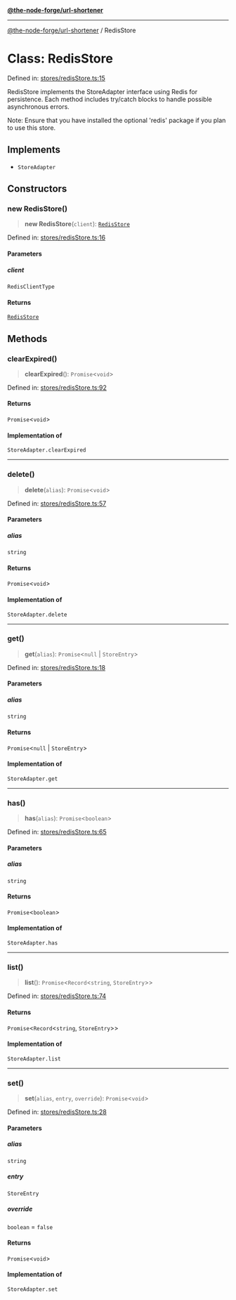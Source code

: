 [**@the-node-forge/url-shortener**](../README.md)

---

[@the-node-forge/url-shortener](../globals.md) / RedisStore

# Class: RedisStore

Defined in:
[stores/redisStore.ts:15](https://github.com/The-Node-Forge/url-shortener/blob/e4b3a8782385d9a4b67e4a79a60b9de08de21378/src/stores/redisStore.ts#L15)

RedisStore implements the StoreAdapter interface using Redis for persistence. Each
method includes try/catch blocks to handle possible asynchronous errors.

Note: Ensure that you have installed the optional 'redis' package if you plan to use
this store.

## Implements

- `StoreAdapter`

## Constructors

### new RedisStore()

> **new RedisStore**(`client`): [`RedisStore`](RedisStore.md)

Defined in:
[stores/redisStore.ts:16](https://github.com/The-Node-Forge/url-shortener/blob/e4b3a8782385d9a4b67e4a79a60b9de08de21378/src/stores/redisStore.ts#L16)

#### Parameters

##### client

`RedisClientType`

#### Returns

[`RedisStore`](RedisStore.md)

## Methods

### clearExpired()

> **clearExpired**(): `Promise`\<`void`\>

Defined in:
[stores/redisStore.ts:92](https://github.com/The-Node-Forge/url-shortener/blob/e4b3a8782385d9a4b67e4a79a60b9de08de21378/src/stores/redisStore.ts#L92)

#### Returns

`Promise`\<`void`\>

#### Implementation of

`StoreAdapter.clearExpired`

---

### delete()

> **delete**(`alias`): `Promise`\<`void`\>

Defined in:
[stores/redisStore.ts:57](https://github.com/The-Node-Forge/url-shortener/blob/e4b3a8782385d9a4b67e4a79a60b9de08de21378/src/stores/redisStore.ts#L57)

#### Parameters

##### alias

`string`

#### Returns

`Promise`\<`void`\>

#### Implementation of

`StoreAdapter.delete`

---

### get()

> **get**(`alias`): `Promise`\<`null` \| `StoreEntry`\>

Defined in:
[stores/redisStore.ts:18](https://github.com/The-Node-Forge/url-shortener/blob/e4b3a8782385d9a4b67e4a79a60b9de08de21378/src/stores/redisStore.ts#L18)

#### Parameters

##### alias

`string`

#### Returns

`Promise`\<`null` \| `StoreEntry`\>

#### Implementation of

`StoreAdapter.get`

---

### has()

> **has**(`alias`): `Promise`\<`boolean`\>

Defined in:
[stores/redisStore.ts:65](https://github.com/The-Node-Forge/url-shortener/blob/e4b3a8782385d9a4b67e4a79a60b9de08de21378/src/stores/redisStore.ts#L65)

#### Parameters

##### alias

`string`

#### Returns

`Promise`\<`boolean`\>

#### Implementation of

`StoreAdapter.has`

---

### list()

> **list**(): `Promise`\<`Record`\<`string`, `StoreEntry`\>\>

Defined in:
[stores/redisStore.ts:74](https://github.com/The-Node-Forge/url-shortener/blob/e4b3a8782385d9a4b67e4a79a60b9de08de21378/src/stores/redisStore.ts#L74)

#### Returns

`Promise`\<`Record`\<`string`, `StoreEntry`\>\>

#### Implementation of

`StoreAdapter.list`

---

### set()

> **set**(`alias`, `entry`, `override`): `Promise`\<`void`\>

Defined in:
[stores/redisStore.ts:28](https://github.com/The-Node-Forge/url-shortener/blob/e4b3a8782385d9a4b67e4a79a60b9de08de21378/src/stores/redisStore.ts#L28)

#### Parameters

##### alias

`string`

##### entry

`StoreEntry`

##### override

`boolean` = `false`

#### Returns

`Promise`\<`void`\>

#### Implementation of

`StoreAdapter.set`
